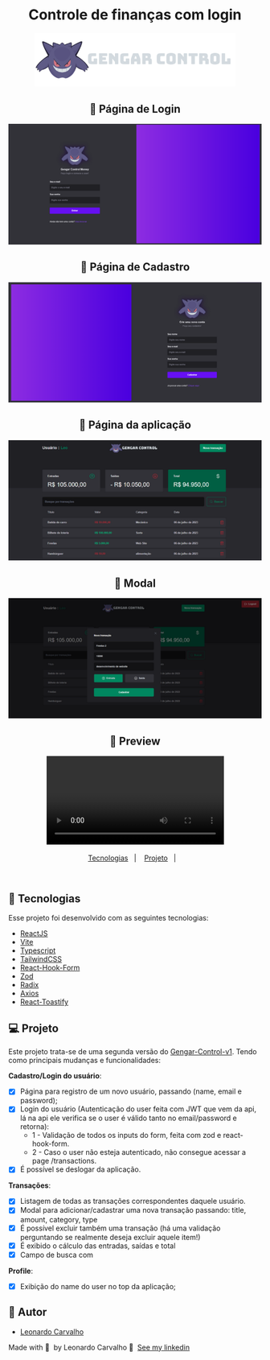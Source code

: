 <div align="center">
  <h1>Controle de finanças com login</h1>
  <img src="logo2.svg" width="400px" />
</div>

<div align="center">

## 🚀 Página de Login

  <img src="login.png" />

## 🚀 Página de Cadastro

  <img src="register.png" />

## 🚀 Página da aplicação

  <img src="img.png" />

## 🚀 Modal

  <img src="modal.png" />

## 🚀 Preview

<video width="70%" controls="controls" autoplay="autoplay">
  <source src=".github/gengar.mp4" type="video/mp4">
</video>

</div>

<p align="center">
  <a href="#-tecnologias">Tecnologias</a>&nbsp;&nbsp;&nbsp;|&nbsp;&nbsp;&nbsp;
  <a href="#-projeto">Projeto</a>&nbsp;&nbsp;&nbsp;|&nbsp;&nbsp;&nbsp;
</p>

<br>

## 🚀 Tecnologias

Esse projeto foi desenvolvido com as seguintes tecnologias:

- [ReactJS](https://reactjs.org/)
- [Vite](https://vitejs.dev/)
- [Typescript](https://www.typescriptlang.org/)
- [TailwindCSS](https://tailwindcss.com/)
- [React-Hook-Form](https://react-hook-form.com/)
- [Zod](https://zod.dev/)
- [Radix](https://www.radix-ui.com/)
- [Axios](https://axios-http.com/ptbr/docs/intro)
- [React-Toastify](https://fkhadra.github.io/react-toastify/introduction)

## 💻 Projeto

Este projeto trata-se de uma segunda versão do <a href="https://github.com/Leorrc/gengar-control/tree/master">Gengar-Control-v1</a>. Tendo como principais mudanças e funcionalidades:

**Cadastro/Login do usuário**:

- [x] Página para registro de um novo usuário, passando (name, email e password);
- [x] Login do usuário (Autenticação do user feita com JWT que vem da api, lá na api ele verifica se o user é válido tanto no email/password e retorna):
  - 1 - Validação de todos os inputs do form, feita com zod e react-hook-form.
  - 2 - Caso o user não esteja autenticado, não consegue acessar a page /transactions.
- [x] É possível se deslogar da aplicação.

**Transações**:

- [x] Listagem de todas as transações correspondentes daquele usuário.
- [x] Modal para adicionar/cadastrar uma nova transação passando: title, amount, category, type
- [x] É possível excluir também uma transação (há uma validação perguntando se realmente deseja excluir aquele item!)
- [x] É exibido o cálculo das entradas, saídas e total
- [x] Campo de busca com

**Profile**:

- [x] Exibição do name do user no top da aplicação;

## 🚀 Autor

- [Leonardo Carvalho](https://www.linkedin.com/in/leocarvalhodev/)

Made with 💜 &nbsp;by Leonardo Carvalho 👋 &nbsp;[See my linkedin](https://www.linkedin.com/in/leocarvalhodev/)
